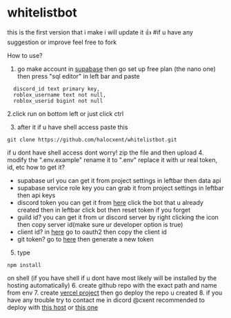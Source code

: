 # whitelistbot
this is the first version that i make i will update it 👍
#if u have any suggestion or improve feel free to fork


How to use?
1. go make account in [supabase](https://supabase.com/)
then go set up free plan (the nano one) then press "sql editor" in left bar
and paste
```create table linked_accounts (
  discord_id text primary key,
  roblox_username text not null,
  roblox_userid bigint not null
```
2.click run on bottom left or just click ctrl

3. after it if u have shell access paste this

```
git clone https://github.com/halocxent/whitelistbot.git
```

if u dont have shell access dont worry! zip the file and then upload
4. modify the ".env.example" rename it to ".env"
replace it with ur real token, id, etc
how to get it?
- supabase url you can get it from project settings in leftbar then data api
- supabase service role key you can grab it from project settings in leftbar then api keys
- discord token you can get it from [here](https://discord.com/developers/applications) click the bot that u already created then in leftbar click bot then reset token if you forget
- guild id? you can get it from ur discord server by right clicking the icon then copy server id(make sure ur developer option is true)
- client id? in [here](https://discord.com/developers/applications) go to oauth2 then copy the client id
- git token? go to [here](https://github.com/settings/tokens) then generate a new token
5. type
  ```
  npm install
  ```
  on shell (if you have shell if u dont have most likely will be installed by the hosting automatically)
6. create github repo with the exact path and name from env
7. create [vercel project](https://vercel.com/new) then go deploy the repo u created
8. if you have any trouble try to contact me in dicord @cxent
  recommended to deploy with [this host](https://bot-hosting.net/?aff=969877800746123284) or [this one](https://dashboard.katabump.com/auth/login#0d2770)
